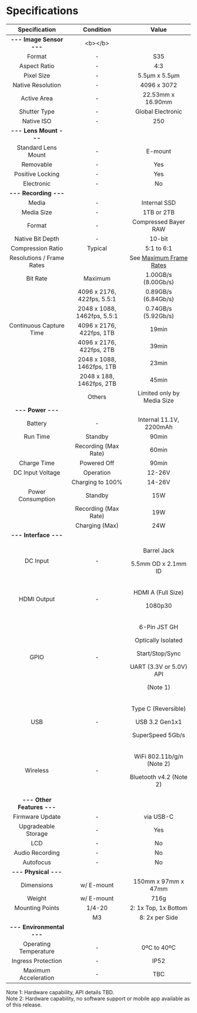 # Specifications

<table>
  <thead>
    <tr>
      <th style="text-align:center">Specification</th>
      <th style="text-align:center">Condition</th>
      <th style="text-align:center">Value</th>
    </tr>
  </thead>
  <tbody>
    <tr>
      <td style="text-align:center"><b>--- Image Sensor ---</b>
      </td>
      <td style="text-align:center">&lt;b&gt;&lt;/b&gt;</td>
      <td style="text-align:center"></td>
    </tr>
    <tr>
      <td style="text-align:center">Format</td>
      <td style="text-align:center">-</td>
      <td style="text-align:center">S35</td>
    </tr>
    <tr>
      <td style="text-align:center">Aspect Ratio</td>
      <td style="text-align:center">-</td>
      <td style="text-align:center">4:3</td>
    </tr>
    <tr>
      <td style="text-align:center">Pixel Size</td>
      <td style="text-align:center">-</td>
      <td style="text-align:center">5.5&#x3BC;m x 5.5&#x3BC;m</td>
    </tr>
    <tr>
      <td style="text-align:center">Native Resolution</td>
      <td style="text-align:center">-</td>
      <td style="text-align:center">4096 x 3072</td>
    </tr>
    <tr>
      <td style="text-align:center">Active Area</td>
      <td style="text-align:center">-</td>
      <td style="text-align:center">22.53mm x 16.90mm</td>
    </tr>
    <tr>
      <td style="text-align:center">Shutter Type</td>
      <td style="text-align:center">-</td>
      <td style="text-align:center">Global Electronic</td>
    </tr>
    <tr>
      <td style="text-align:center">Native ISO</td>
      <td style="text-align:center">-</td>
      <td style="text-align:center">250</td>
    </tr>
    <tr>
      <td style="text-align:center"><b> --- Lens Mount --- </b>
      </td>
      <td style="text-align:center"></td>
      <td style="text-align:center"></td>
    </tr>
    <tr>
      <td style="text-align:center">Standard Lens Mount</td>
      <td style="text-align:center">-</td>
      <td style="text-align:center">E-mount</td>
    </tr>
    <tr>
      <td style="text-align:center">Removable</td>
      <td style="text-align:center">-</td>
      <td style="text-align:center">Yes</td>
    </tr>
    <tr>
      <td style="text-align:center">Positive Locking</td>
      <td style="text-align:center">-</td>
      <td style="text-align:center">Yes</td>
    </tr>
    <tr>
      <td style="text-align:center">Electronic</td>
      <td style="text-align:center">-</td>
      <td style="text-align:center">No</td>
    </tr>
    <tr>
      <td style="text-align:center"><b>--- Recording ---</b>
      </td>
      <td style="text-align:center"></td>
      <td style="text-align:center"></td>
    </tr>
    <tr>
      <td style="text-align:center">Media</td>
      <td style="text-align:center">-</td>
      <td style="text-align:center">Internal SSD</td>
    </tr>
    <tr>
      <td style="text-align:center">Media Size</td>
      <td style="text-align:center">-</td>
      <td style="text-align:center">1TB or 2TB</td>
    </tr>
    <tr>
      <td style="text-align:center">Format</td>
      <td style="text-align:center">-</td>
      <td style="text-align:center">Compressed Bayer RAW</td>
    </tr>
    <tr>
      <td style="text-align:center">Native Bit Depth</td>
      <td style="text-align:center">-</td>
      <td style="text-align:center">10-bit</td>
    </tr>
    <tr>
      <td style="text-align:center">Compression Ratio</td>
      <td style="text-align:center">Typical</td>
      <td style="text-align:center">5:1 to 6:1</td>
    </tr>
    <tr>
      <td style="text-align:center">Resolutions / Frame Rates</td>
      <td style="text-align:center"></td>
      <td style="text-align:center">See <a href="maximum-frame-rates.md">Maximum Frame Rates</a>
      </td>
    </tr>
    <tr>
      <td style="text-align:center">Bit Rate</td>
      <td style="text-align:center">Maximum</td>
      <td style="text-align:center">1.00GB/s (8.00Gb/s)</td>
    </tr>
    <tr>
      <td style="text-align:center"></td>
      <td style="text-align:center">4096 x 2176, 422fps, 5.5:1</td>
      <td style="text-align:center">0.89GB/s (6.84Gb/s)</td>
    </tr>
    <tr>
      <td style="text-align:center"></td>
      <td style="text-align:center">2048 x 1088, 1462fps, 5.5:1</td>
      <td style="text-align:center">0.74GB/s (5.92Gb/s)</td>
    </tr>
    <tr>
      <td style="text-align:center">Continuous Capture Time</td>
      <td style="text-align:center">4096 x 2176, 422fps, 1TB</td>
      <td style="text-align:center">19min</td>
    </tr>
    <tr>
      <td style="text-align:center"></td>
      <td style="text-align:center">4096 x 2176, 422fps, 2TB</td>
      <td style="text-align:center">39min</td>
    </tr>
    <tr>
      <td style="text-align:center"></td>
      <td style="text-align:center">2048 x 1088, 1462fps, 1TB</td>
      <td style="text-align:center">23min</td>
    </tr>
    <tr>
      <td style="text-align:center"></td>
      <td style="text-align:center">2048 x 188, 1462fps, 2TB</td>
      <td style="text-align:center">45min</td>
    </tr>
    <tr>
      <td style="text-align:center"></td>
      <td style="text-align:center">Others</td>
      <td style="text-align:center">Limited only by Media Size</td>
    </tr>
    <tr>
      <td style="text-align:center"><b>--- Power ---</b>
      </td>
      <td style="text-align:center"></td>
      <td style="text-align:center"></td>
    </tr>
    <tr>
      <td style="text-align:center">Battery</td>
      <td style="text-align:center">-</td>
      <td style="text-align:center">Internal 11.1V, 2200mAh</td>
    </tr>
    <tr>
      <td style="text-align:center">Run Time</td>
      <td style="text-align:center">Standby</td>
      <td style="text-align:center">90min</td>
    </tr>
    <tr>
      <td style="text-align:center"></td>
      <td style="text-align:center">Recording (Max Rate)</td>
      <td style="text-align:center">60min</td>
    </tr>
    <tr>
      <td style="text-align:center">Charge Time</td>
      <td style="text-align:center">Powered Off</td>
      <td style="text-align:center">90min</td>
    </tr>
    <tr>
      <td style="text-align:center">DC Input Voltage</td>
      <td style="text-align:center">Operation</td>
      <td style="text-align:center">12-26V</td>
    </tr>
    <tr>
      <td style="text-align:center"></td>
      <td style="text-align:center">Charging to 100%</td>
      <td style="text-align:center">14-26V</td>
    </tr>
    <tr>
      <td style="text-align:center">Power Consumption</td>
      <td style="text-align:center">Standby</td>
      <td style="text-align:center">15W</td>
    </tr>
    <tr>
      <td style="text-align:center"></td>
      <td style="text-align:center">Recording (Max Rate)</td>
      <td style="text-align:center">19W</td>
    </tr>
    <tr>
      <td style="text-align:center"></td>
      <td style="text-align:center">Charging (Max)</td>
      <td style="text-align:center">24W</td>
    </tr>
    <tr>
      <td style="text-align:center"><b>--- Interface ---</b>
      </td>
      <td style="text-align:center"></td>
      <td style="text-align:center"></td>
    </tr>
    <tr>
      <td style="text-align:center">DC Input</td>
      <td style="text-align:center">-</td>
      <td style="text-align:center">
        <p>Barrel Jack</p>
        <p>5.5mm OD x 2.1mm ID</p>
      </td>
    </tr>
    <tr>
      <td style="text-align:center">HDMI Output</td>
      <td style="text-align:center">-</td>
      <td style="text-align:center">
        <p>HDMI A (Full Size)</p>
        <p>1080p30</p>
      </td>
    </tr>
    <tr>
      <td style="text-align:center">GPIO</td>
      <td style="text-align:center">-</td>
      <td style="text-align:center">
        <p>6-Pin JST GH</p>
        <p>Optically Isolated</p>
        <p>Start/Stop/Sync</p>
        <p>UART (3.3V or 5.0V) API</p>
        <p>(Note 1)</p>
      </td>
    </tr>
    <tr>
      <td style="text-align:center">USB</td>
      <td style="text-align:center">-</td>
      <td style="text-align:center">
        <p>Type C (Reversible)</p>
        <p>USB 3.2 Gen1x1</p>
        <p>SuperSpeed 5Gb/s</p>
      </td>
    </tr>
    <tr>
      <td style="text-align:center">Wireless</td>
      <td style="text-align:center">-</td>
      <td style="text-align:center">
        <p>WiFi 802.11b/g/n (Note 2)</p>
        <p>Bluetooth v4.2 (Note 2)</p>
      </td>
    </tr>
    <tr>
      <td style="text-align:center"><b>--- Other Features ---</b>
      </td>
      <td style="text-align:center"></td>
      <td style="text-align:center"></td>
    </tr>
    <tr>
      <td style="text-align:center">Firmware Update</td>
      <td style="text-align:center">-</td>
      <td style="text-align:center">via USB-C</td>
    </tr>
    <tr>
      <td style="text-align:center">Upgradeable Storage</td>
      <td style="text-align:center">-</td>
      <td style="text-align:center">Yes</td>
    </tr>
    <tr>
      <td style="text-align:center">LCD</td>
      <td style="text-align:center">-</td>
      <td style="text-align:center">No</td>
    </tr>
    <tr>
      <td style="text-align:center">Audio Recording</td>
      <td style="text-align:center">-</td>
      <td style="text-align:center">No</td>
    </tr>
    <tr>
      <td style="text-align:center">Autofocus</td>
      <td style="text-align:center">-</td>
      <td style="text-align:center">No</td>
    </tr>
    <tr>
      <td style="text-align:center"><b>--- Physical ---</b>
      </td>
      <td style="text-align:center"></td>
      <td style="text-align:center"></td>
    </tr>
    <tr>
      <td style="text-align:center">Dimensions</td>
      <td style="text-align:center">w/ E-mount</td>
      <td style="text-align:center">150mm x 97mm x 47mm</td>
    </tr>
    <tr>
      <td style="text-align:center">Weight</td>
      <td style="text-align:center">w/ E-mount</td>
      <td style="text-align:center">716g</td>
    </tr>
    <tr>
      <td style="text-align:center">Mounting Points</td>
      <td style="text-align:center">1/4-20</td>
      <td style="text-align:center">2: 1x Top, 1x Bottom</td>
    </tr>
    <tr>
      <td style="text-align:center"></td>
      <td style="text-align:center">M3</td>
      <td style="text-align:center">8: 2x per Side</td>
    </tr>
    <tr>
      <td style="text-align:center"><b>--- Environmental ---</b>
      </td>
      <td style="text-align:center"></td>
      <td style="text-align:center"></td>
    </tr>
    <tr>
      <td style="text-align:center">Operating Temperature</td>
      <td style="text-align:center">-</td>
      <td style="text-align:center">0&#xBA;C to 40&#xBA;C</td>
    </tr>
    <tr>
      <td style="text-align:center">Ingress Protection</td>
      <td style="text-align:center">-</td>
      <td style="text-align:center">IP52</td>
    </tr>
    <tr>
      <td style="text-align:center">Maximum Acceleration</td>
      <td style="text-align:center">-</td>
      <td style="text-align:center">TBC</td>
    </tr>
  </tbody>
</table>

Note 1: Hardware capability, API details TBD.  
Note 2: Hardware capability, no software support or mobile app available as of this release.

